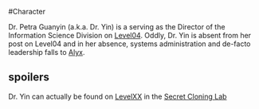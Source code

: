 #Character 

Dr. Petra Guanyin (a.k.a. Dr. Yin) is a  serving as the Director of the Information Science Division on [Level04](Level04). Oddly, Dr. Yin is absent from her post on Level04 and in her absence, systems administration and de-facto leadership falls to [Alyx](Alyx.md).

## spoilers
Dr. Yin can actually be found on [LevelXX](<LevelXX>) in the [Secret Cloning Lab](<CloneLab>)